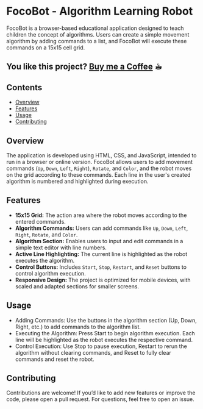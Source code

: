# FocoBot - Algorithm Learning Robot

FocoBot is a browser-based educational application designed to teach children the concept of algorithms. Users can create a simple movement algorithm by adding commands to a list, and FocoBot will execute these commands on a 15x15 cell grid.

## You like this project? [Buy me a Coffee](https://buymeacoffee.com/nikba) ☕︎

## Contents

- [Overview](#overview)
- [Features](#features)
- [Usage](#usage)
- [Contributing](#contributing)

## Overview

The application is developed using HTML, CSS, and JavaScript, intended to run in a browser or online version. FocoBot allows users to add movement commands (`Up`, `Down`, `Left`, `Right`), `Rotate`, and `Color`, and the robot moves on the grid according to these commands. Each line in the user's created algorithm is numbered and highlighted during execution.

## Features

- **15x15 Grid:** The action area where the robot moves according to the entered commands.
- **Algorithm Commands:** Users can add commands like `Up`, `Down`, `Left`, `Right`, `Rotate`, and `Color`.
- **Algorithm Section:** Enables users to input and edit commands in a simple text editor with line numbers.
- **Active Line Highlighting:** The current line is highlighted as the robot executes the algorithm.
- **Control Buttons:** Includes `Start`, `Stop`, `Restart`, and `Reset` buttons to control algorithm execution.
- **Responsive Design:** The project is optimized for mobile devices, with scaled and adapted sections for smaller screens.

## Usage

- Adding Commands: Use the buttons in the algorithm section (Up, Down, Right, etc.) to add commands to the algorithm list.
- Executing the Algorithm: Press Start to begin algorithm execution. Each line will be highlighted as the robot executes the respective command.
- Control Execution: Use Stop to pause execution, Restart to rerun the algorithm without clearing commands, and Reset to fully clear commands and reset the robot.

## Contributing

Contributions are welcome! If you’d like to add new features or improve the code, please open a pull request. For questions, feel free to open an issue.
